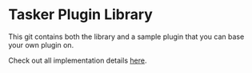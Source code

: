 # Tasker Plugin Library

This git contains both the library and a sample plugin that you can base your own plugin on.

Check out all implementation details [here](https://tasker.joaoapps.com/pluginslibrary.html).